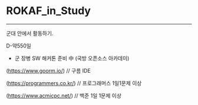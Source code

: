 # ROKAF_in_Study

***

군대 안에서 활동하기.

D-약550일

+ 군 장병 SW 해커톤 준비 中 (국방 오픈소스 아카데미)


(https://www.goorm.io/)         // 구름 IDE

(https://programmers.co.kr/)    // 프로그래머스 1일1문제 이상

(https://www.acmicpc.net/)      // 백준 1일 1문제 이상


